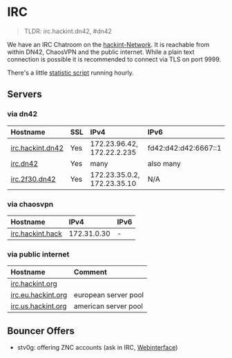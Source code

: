 # IRC
> TLDR: irc.hackint.dn42, #dn42

We have an IRC Chatroom on the [hackint-Network](http://www.hackint.org). It is reachable from within DN42, ChaosVPN and the public internet. While a plain text connection is possible it is recommended to connect via TLS on port 9999.

There's a little [statistic script](https://dev.0l.dn42/stats/) running hourly.


## Servers

### via dn42
| Hostname                                 |  SSL        | IPv4                       | IPv6         |
|:------------------------------------------|:------ |:-------------------------- |:------------ |
| [irc.hackint.dn42](irc://irc.hackint.dn42)|  Yes    | 172.23.96.42, 172.22.2.235 |  fd42:d42:d42:6667::1           | fd42:23:cda::6667
| [irc.dn42](ircs://irc.dn42)               |  Yes   | many                        | also many |
| [irc.2f30.dn42](ircs://irc.2f30.dn42)       |  Yes    | 172.23.35.0.2, 172.23.35.10 | N/A |



### via chaosvpn
| Hostname                                          | IPv4                       | IPv6         |
|:------------------------------------------------- |:-------------------------- |:------------ |
| [irc.hackint.hack](irc://irc.hackint.hack) | 172.31.0.30 | - |

### via public internet
| Hostname                                          | Comment                    |
|:------------------------------------------------- |:-------------------------- |
| [irc.hackint.org](irc://irc.hackint.org)                                   |                            |
| [irc.eu.hackint.org](irc://irc.eu.hackint.org)                               | european server pool       |
| [irc.us.hackint.org](irc://irc.us.hackint.org)                                | american server pool       |


## Bouncer Offers

* stv0g: offering ZNC accounts (ask in IRC, [Webinterface](https://dev.0l.dn42/znc/))
